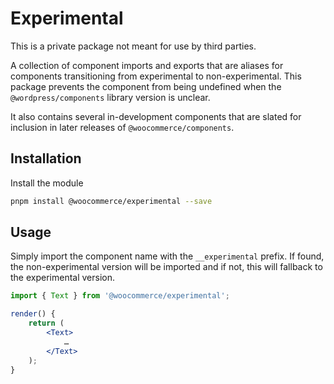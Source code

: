 # Experimental

This is a private package not meant for use by third parties.

A collection of component imports and exports that are aliases for components transitioning from experimental to non-experimental. This package prevents the component from being undefined when the `@wordpress/components` library version is unclear.

It also contains several in-development components that are slated for inclusion in later releases of `@woocommerce/components`.

## Installation

Install the module

```bash
pnpm install @woocommerce/experimental --save
```

## Usage

Simply import the component name with the `__experimental` prefix. If found, the non-experimental version will be imported and if not, this will fallback to the experimental version.

```jsx
import { Text } from '@woocommerce/experimental';

render() {
	return (
		<Text>
			…
		</Text>
	);
}
```
